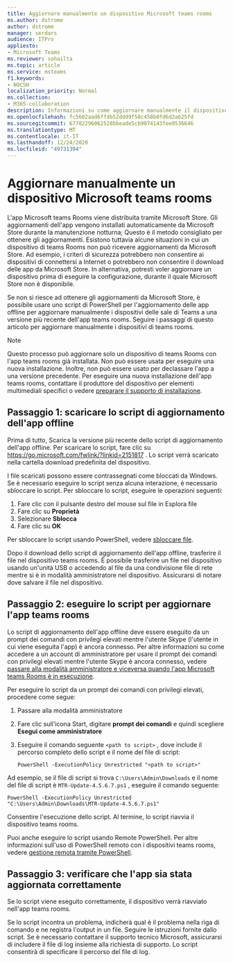 ```yaml
---
title: Aggiornare manualmente un dispositivo Microsoft teams rooms
ms.author: dstrome
author: dstrome
manager: serdars
audience: ITPro
appliesto:
- Microsoft Teams
ms.reviewer: sohailta
ms.topic: article
ms.service: msteams
f1.keywords:
- NOCSH
localization_priority: Normal
ms.collection:
- M365-collaboration
description: Informazioni su come aggiornare manualmente il dispositivo Microsoft teams rooms in una versione specifica.
ms.openlocfilehash: fc5602aad6ffdb52ddd9f58c458b0fd6d2a625fd
ms.sourcegitcommit: 67782296062528bbeade5cb9074143fee0536646
ms.translationtype: MT
ms.contentlocale: it-IT
ms.lasthandoff: 12/24/2020
ms.locfileid: "49731394"
---
```

# <a name="manually-update-a-microsoft-teams-rooms-device"></a>Aggiornare manualmente un dispositivo Microsoft teams rooms

L'app Microsoft teams Rooms viene distribuita tramite Microsoft Store. Gli aggiornamenti dell'app vengono installati automaticamente da Microsoft Store durante la manutenzione notturna; Questo è il metodo consigliato per ottenere gli aggiornamenti. Esistono tuttavia alcune situazioni in cui un dispositivo di teams Rooms non può ricevere aggiornamenti da Microsoft Store. Ad esempio, i criteri di sicurezza potrebbero non consentire ai dispositivi di connettersi a Internet o potrebbero non consentire il download delle app da Microsoft Store. In alternativa, potresti voler aggiornare un dispositivo prima di eseguire la configurazione, durante il quale Microsoft Store non è disponibile.

Se non si riesce ad ottenere gli aggiornamenti da Microsoft Store, è possibile usare uno script di PowerShell per l'aggiornamento delle app offline per aggiornare manualmente i dispositivi delle sale di Teams a una versione più recente dell'app teams rooms. Seguire i passaggi di questo articolo per aggiornare manualmente i dispositivi di teams rooms.

> [!NOTE]
> Questo processo può aggiornare solo un dispositivo di teams Rooms con l'app teams rooms già installata. Non può essere usata per eseguire una nuova installazione. Inoltre, non può essere usato per declassare l'app a una versione precedente. Per eseguire una nuova installazione dell'app teams rooms, contattare il produttore del dispositivo per elementi multimediali specifici o vedere [preparare il supporto di installazione](console.md#prepare-the-installation-media).

## <a name="step-1-download-the-offline-app-update-script"></a>Passaggio 1: scaricare lo script di aggiornamento dell'app offline

Prima di tutto, Scarica la versione più recente dello script di aggiornamento dell'app offline. Per scaricare lo script, fare clic su <https://go.microsoft.com/fwlink/?linkid=2151817> . Lo script verrà scaricato nella cartella download predefinita del dispositivo.

I file scaricati possono essere contrassegnati come bloccati da Windows. Se è necessario eseguire lo script senza alcuna interazione, è necessario sbloccare lo script. Per sbloccare lo script, eseguire le operazioni seguenti:

1. Fare clic con il pulsante destro del mouse sul file in Esplora file
2. Fare clic su **Proprietà**
3. Selezionare **Sblocca**
4. Fare clic su **OK**

Per sbloccare lo script usando PowerShell, vedere [sbloccare file](https://docs.microsoft.com/powershell/module/microsoft.powershell.utility/unblock-file?view=powershell-7.1).

Dopo il download dello script di aggiornamento dell'app offline, trasferire il file nel dispositivo teams rooms. È possibile trasferire un file nel dispositivo usando un'unità USB o accedendo al file da una condivisione file di rete mentre si è in modalità amministratore nel dispositivo. Assicurarsi di notare dove salvare il file nel dispositivo.

## <a name="step-2-run-the-script-to-update-the-teams-rooms-app"></a>Passaggio 2: eseguire lo script per aggiornare l'app teams rooms

Lo script di aggiornamento dell'app offline deve essere eseguito da un prompt dei comandi con privilegi elevati mentre l'utente Skype (l'utente in cui viene eseguita l'app) è ancora connesso. Per altre informazioni su come accedere a un account di amministratore per usare il prompt dei comandi con privilegi elevati mentre l'utente Skype è ancora connesso, vedere [passare alla modalità amministratore e viceversa quando l'app Microsoft teams Rooms è in esecuzione](rooms-operations.md#switching-to-admin-mode-and-back-when-the-microsoft-teams-rooms-app-is-running).

Per eseguire lo script da un prompt dei comandi con privilegi elevati, procedere come segue:

1. Passare alla modalità amministratore
2. Fare clic sull'icona Start, digitare **prompt dei comandi** e quindi scegliere **Esegui come amministratore**
3. Eseguire il comando seguente `<path to script>` , dove include il percorso completo dello script e il nome del file di script:

    ```console
    PowerShell -ExecutionPolicy Unrestricted "<path to script>"
    ```

Ad esempio, se il file di script si trova `C:\Users\Admin\Downloads` e il nome del file di script è `MTR-Update-4.5.6.7.ps1` , eseguire il comando seguente:

```console
PowerShell -ExecutionPolicy Unrestricted "C:\Users\Admin\Downloads\MTR-Update-4.5.6.7.ps1"
```

Consentire l'esecuzione dello script. Al termine, lo script riavvia il dispositivo teams rooms.

Puoi anche eseguire lo script usando Remote PowerShell. Per altre informazioni sull'uso di PowerShell remoto con i dispositivi teams rooms, vedere [gestione remota tramite PowerShell](rooms-operations.md#remote-management-using-powershell).

## <a name="step-3-verify-the-app-has-been-updated-successfully"></a>Passaggio 3: verificare che l'app sia stata aggiornata correttamente

Se lo script viene eseguito correttamente, il dispositivo verrà riavviato nell'app teams rooms.

Se lo script incontra un problema, indicherà qual è il problema nella riga di comando e ne registra l'output in un file. Seguire le istruzioni fornite dallo script. Se è necessario contattare il supporto tecnico Microsoft, assicurarsi di includere il file di log insieme alla richiesta di supporto. Lo script consentirà di specificare il percorso del file di log.
